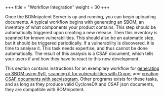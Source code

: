 +++
title = "Workflow Integration"
weight = 30
+++

Once the BOMnipotent Server is up and running, you can begin uploading documents. A typical workflow begins with generating an SBOM, an inventory of what components your product contains. This step should be automatically triggered upon creating a new release. Then this inventory is scanned for known vulnerabilities. This should also be an automatic step, but it should be triggered periodically. If a vulnerability is discovered, it is time to analyse it. This task needs expertise, and thus cannot be done automatically. The result of this analysis is a CSAF document, which tells your users if and how they have to react to this new development.

This section contains instructions for an exemplary workflow for [generating an SBOM using Syft](/integration/syft), [scanning it for vulnerabilities with Grype](/integration/grype), and [creating CSAF documents with secvisogram](/integration/secvisogram). Other programs exists for these tasks, and as long as they produce valid CycloneDX and CSAF json documents, they are compatible with BOMnipotent.
